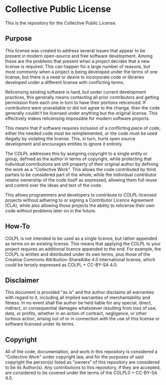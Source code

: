 # Collective Public License

This is the repository for the Collective Public License. 

## Purpose

This license was created to address several issues that appear to be present in
modern open-source and free software development. Among these are the problems
that present when a project decides that a new license is required. This can
happen for a large number of reasons, but most commonly when a project is being
developed under the terms of one license, but there is a need or desire to
incorporate code or libraries developed under a different license with
conflicting terms. 

Relicensing existing software is hard, but under current
development practices, this generally means contacting all prior contributors
and getting permission from each one in turn to have their portions relicenced.
If contributors were unavailable or did not agree to the change, then the code
generally couldn't be licensed under anything but the original license. This
effectively makes relicensing impossible for modern software projects. 

This means that if software requires inclusion of a conflicting piece of
code, either the needed code must be reimplemented, or the code must be used
illegally by violating the license. This, in turn, hurts open source development
and encourages entities to ignore it entirely. 

The COLPL addresses this by assigning copyright to a single entity or group, 
defined as the author in terms of copyright, while protecting that individual
contributions are still property of their original author by defining the work
as a "Collective Work". This allows the code contributed by third parties to be
considered part of the whole, while the individual contributor retains ownership
of the code itself as expressed, allowing them full reuse and control over the
ideas and text of the code. 

This allows programmers and developers to contribute to COLPL-licensed projects
without adhering to or signing a Contributor Licence Agreement (CLA), while also
allowing those projects the ability to relicense their own code without problems
later on in the future.

## How-To

COLPL is not intended to be used as a single licence, but rather appended as
terms on an existing license. This means that applying the COLPL to your project
requires an additional licence appended to the end. For example, the COLPL is
written and distributed under its own terms, plus those of the Creative
Commons Attribution-ShareAlike 4.0 International license, which could be tersely
expressed as COLPL + CC-BY-SA 4.0. 

## Disclaimer

This document is provided "as is" and the author disclaims all warranties with
regard to it, including all implied warranties of merchantability and fitness.
In no event shall the author be held liable for any special, direct, indirect,
or consequential damages whatsoever resulting from loss of use, data, or
profits, whether in an action of contract, negligence, or other tortious action,
arising out of or in connection with the use of this license or software
licensed under its terms.

## Copyright

All of the code, documentation, and work in this repository is considered a
"Collective Work" under copyright law, and for the purposes of said copyright
the person(s) listed as "owners" of this repository are considered to be its
Author(s). Any contributions to this repository, if they are accepted, are
considered to be covered under the terms of the COLPL0 + CC-BY-SA 4.0.
